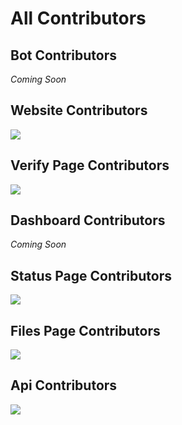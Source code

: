 # All Contributors

## Bot Contributors
*Coming Soon*

## Website Contributors
<a href="https://github.com/PRACTAcademy/mitpa.tech/graphs/contributors">
  <img src="https://contrib.rocks/image?repo=PRACTAcademy/mitpa.tech" />
</a>

## Verify Page Contributors
<a href="https://github.com/PRACTAcademy/verify.mitpa.tech/graphs/contributors">
  <img src="https://contrib.rocks/image?repo=PRACTAcademy/verify.mitpa.tech" />
</a>

## Dashboard Contributors
*Coming Soon*

## Status Page Contributors
<a href="https://github.com/PRACTAcademy/status.mitpa.tech/graphs/contributors">
  <img src="https://contrib.rocks/image?repo=PRACTAcademy/status.mitpa.tech" />
</a>

## Files Page Contributors
<a href="https://github.com/PRACTAcademy/files.mitpa.tech/graphs/contributors">
  <img src="https://contrib.rocks/image?repo=PRACTAcademy/files.mitpa.tech" />
</a>

## Api Contributors
<a href="https://github.com/PRACTAcademy/api.mitpa.tech/graphs/contributors">
  <img src="https://contrib.rocks/image?repo=PRACTAcademy/mitpa-api" />
</a>
